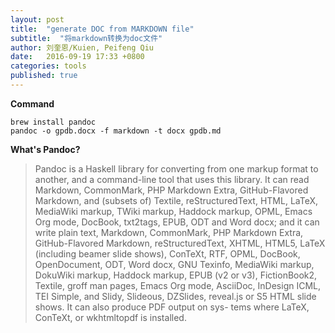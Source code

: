 ```yaml
---
layout: post
title:  "generate DOC from MARKDOWN file"
subtitle:  "将markdown转换为doc文件"
author: 刘奎恩/Kuien, Peifeng Qiu
date:   2016-09-19 17:33 +0800
categories: tools
published: true
---
```


__Command__

```
brew install pandoc
pandoc -o gpdb.docx -f markdown -t docx gpdb.md
```


__What's Pandoc?__

>Pandoc  is  a  Haskell library for converting from one markup format to another, and a command-line tool that uses this library.  It can read Markdown, CommonMark, PHP Markdown Extra, GitHub-Flavored Markdown, and (subsets
>of) Textile, reStructuredText, HTML, LaTeX, MediaWiki markup, TWiki markup, Haddock markup, OPML, Emacs Org mode, DocBook, txt2tags, EPUB, ODT and Word docx; and it can write plain text, Markdown, CommonMark, PHP  Markdown
>Extra,  GitHub-Flavored  Markdown,  reStructuredText,  XHTML,  HTML5, LaTeX (including beamer slide shows), ConTeXt, RTF, OPML, DocBook, OpenDocument, ODT, Word docx, GNU Texinfo, MediaWiki markup, DokuWiki markup, Haddock
>markup, EPUB (v2 or v3), FictionBook2, Textile, groff man pages, Emacs Org mode, AsciiDoc, InDesign ICML, TEI Simple, and Slidy, Slideous, DZSlides, reveal.js or S5 HTML slide shows.  It can also produce PDF output on sys-
>tems where LaTeX, ConTeXt, or wkhtmltopdf is installed.
>
